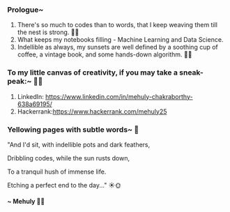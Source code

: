 ### Prologue~

1. There's so much to codes than to words, that I keep weaving them till the nest is strong. 🍃🍃
2. What keeps my notebooks filling - Machine Learning and Data Science. 
3. Indellible as always, my sunsets are well defined by a soothing cup of coffee, a vintage book, and some hands-down algorithm. 🌻🌻

### To my little canvas of creativity, if you may take a sneak-peak:~ 🌸🌸
1. LinkedIn: https://www.linkedin.com/in/mehuly-chakraborthy-638a69195/ 
2. Hackerrank:https://www.hackerrank.com/mehuly25

### Yellowing pages with subtle words~ 🍂

"And I'd sit, with indellible pots and dark feathers,

 Dribbling codes, while the sun rusts down,
 
 To a tranquil hush of immense life.
 
 Etching a perfect end to the day..." ☀🌞



#### ~ Mehuly 🍁🍁
